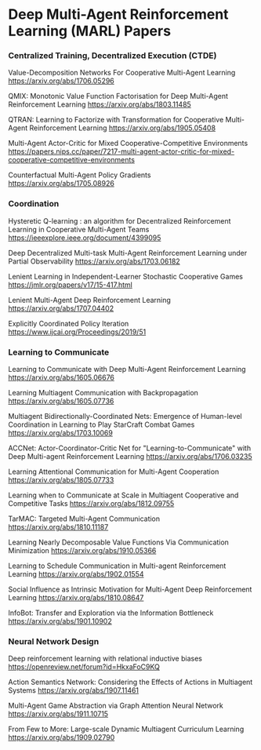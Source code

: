 # Deep Multi-Agent Reinforcement Learning (MARL) Papers

### Centralized Training, Decentralized Execution (CTDE)

Value-Decomposition Networks For Cooperative Multi-Agent Learning
https://arxiv.org/abs/1706.05296

QMIX: Monotonic Value Function Factorisation for Deep Multi-Agent Reinforcement Learning
https://arxiv.org/abs/1803.11485

QTRAN: Learning to Factorize with Transformation for Cooperative Multi-Agent Reinforcement Learning
https://arxiv.org/abs/1905.05408

Multi-Agent Actor-Critic for Mixed Cooperative-Competitive Environments
https://papers.nips.cc/paper/7217-multi-agent-actor-critic-for-mixed-cooperative-competitive-environments

Counterfactual Multi-Agent Policy Gradients
https://arxiv.org/abs/1705.08926



### Coordination

Hysteretic Q-learning : an algorithm for Decentralized Reinforcement Learning in Cooperative Multi-Agent Teams
https://ieeexplore.ieee.org/document/4399095

Deep Decentralized Multi-task Multi-Agent Reinforcement Learning under Partial Observability
https://arxiv.org/abs/1703.06182

Lenient Learning in Independent-Learner Stochastic Cooperative Games
https://jmlr.org/papers/v17/15-417.html

Lenient Multi-Agent Deep Reinforcement Learning
https://arxiv.org/abs/1707.04402

Explicitly Coordinated Policy Iteration
https://www.ijcai.org/Proceedings/2019/51



### Learning to Communicate

Learning to Communicate with Deep Multi-Agent Reinforcement Learning
https://arxiv.org/abs/1605.06676

Learning Multiagent Communication with Backpropagation
https://arxiv.org/abs/1605.07736

Multiagent Bidirectionally-Coordinated Nets: Emergence of Human-level Coordination in Learning to Play StarCraft Combat Games
https://arxiv.org/abs/1703.10069

ACCNet: Actor-Coordinator-Critic Net for "Learning-to-Communicate" with Deep Multi-agent Reinforcement Learning
https://arxiv.org/abs/1706.03235

Learning Attentional Communication for Multi-Agent Cooperation
https://arxiv.org/abs/1805.07733

Learning when to Communicate at Scale in Multiagent Cooperative and Competitive Tasks
https://arxiv.org/abs/1812.09755

TarMAC: Targeted Multi-Agent Communication
https://arxiv.org/abs/1810.11187

Learning Nearly Decomposable Value Functions Via Communication Minimization
https://arxiv.org/abs/1910.05366

Learning to Schedule Communication in Multi-agent Reinforcement Learning
https://arxiv.org/abs/1902.01554

Social Influence as Intrinsic Motivation for Multi-Agent Deep Reinforcement Learning
https://arxiv.org/abs/1810.08647

InfoBot: Transfer and Exploration via the Information Bottleneck
https://arxiv.org/abs/1901.10902



### Neural Network Design

Deep reinforcement learning with relational inductive biases
https://openreview.net/forum?id=HkxaFoC9KQ

Action Semantics Network: Considering the Effects of Actions in Multiagent Systems
https://arxiv.org/abs/1907.11461

Multi-Agent Game Abstraction via Graph Attention Neural Network
https://arxiv.org/abs/1911.10715

From Few to More: Large-scale Dynamic Multiagent Curriculum Learning
https://arxiv.org/abs/1909.02790



